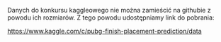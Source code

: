 Danych do konkursu kaggleowego nie można zamieścić na githubie z powodu ich rozmiarów.
Z tego powodu udostępniamy link do pobrania:

https://www.kaggle.com/c/pubg-finish-placement-prediction/data
